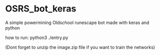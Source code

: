 # OSRS_bot_keras
A simple powermining Oldschool runescape bot made with keras and python 


how to run:
python3 ./entry.py

(Dont forget to unzip the image.zip file if you want to train the networks)
